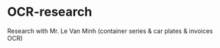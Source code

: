# OCR-research
Research with Mr. Le Van Minh (container series &amp; car plates &amp; invoices OCR)
